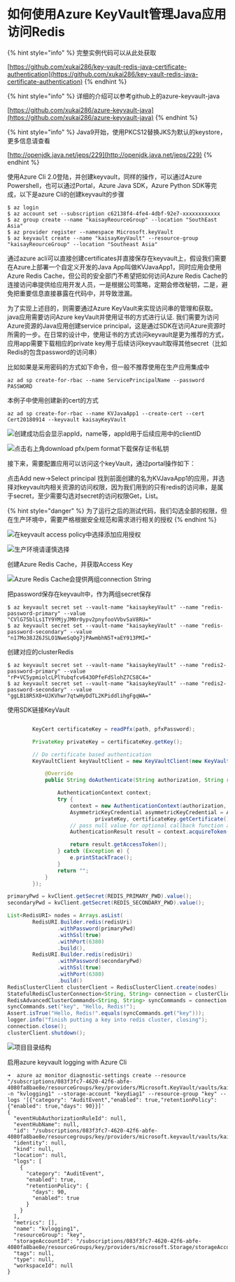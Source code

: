 # 如何使用Azure KeyVault管理Java应用访问Redis

{% hint style="info" %}
完整实例代码可以从此处获取

[https://github.com/xukai286/key-vault-redis-java-certificate-authentication](https://github.com/xukai286/key-vault-redis-java-certificate-authentication)
{% endhint %}

{% hint style="info" %}
详细的介绍可以参考github上的azure-keyvault-java

[https://github.com/xukai286/azure-keyvault-java](https://github.com/xukai286/azure-keyvault-java)
{% endhint %}

{% hint style="info" %}
Java9开始，使用PKCS12替换JKS为默认的keystore，更多信息请查看

[http://openjdk.java.net/jeps/229](http://openjdk.java.net/jeps/229)
{% endhint %}

使用Azure Cli 2.0登陆，并创建keyvault，同样的操作，可以通过Azure Powershell，也可以通过Portal，Azure Java SDK，Azure Python SDK等完成，以下是azure Cli的创建keyvault的步骤

```text
$ az login
$ az account set --subscription c62138f4-4fe4-4dbf-92e7-xxxxxxxxxxxx
$ az group create --name "kaisayReourceGroup" --location "SouthEast Asia"
$ az provider register --namespace Microsoft.keyVault
$ az keyvault create --name "kaisayKeyVault" --resource-group "kaisayReourceGroup" --location "Southeast Asia"
```

通过azure acli可以直接创建certificates并直接保存在keyvault上，假设我们需要在Azure上部署一个自定义开发的Java App叫做KVJavaApp1，同时应用会使用Azure Redis Cache，但公司的安全部门不希望把如何访问Azure Redis Cache的连接访问串提供给应用开发人员，一是根据公司策略，定期会修改秘钥，二是，避免把重要信息直接暴露在代码中，并导致泄漏。

为了实现上述目的，则需要通过Azure KeyVault来实现访问串的管理和获取。java应用需要访问Azure keyVault并使用证书的方式进行认证. 我们需要为访问Azure资源的Java应用创建service principal，这是通过SDK在访问Azure资源时所需的一步。在日常的设计中，使用证书的方式访问keyvault是更为推荐的方式，应用app需要下载相应的private key用于后续访问keyvault取得其他secret（比如Redis的包含password的访问串）

比如如果是采用密码的方式如下命令，但一般不推荐使用在生产应用集成中

```text
az ad sp create-for-rbac --name ServicePrincipalName --password PASSWORD
```

本例子中使用创建新的cert的方式

```text
az ad sp create-for-rbac --name KVJavaApp1 --create-cert --cert Cert20180914 --keyvault kaisayKeyVault
```

![&#x521B;&#x5EFA;&#x6210;&#x529F;&#x540E;&#x4F1A;&#x663E;&#x793A;appId&#xFF0C;name&#x7B49;&#xFF0C;appId&#x7528;&#x4E8E;&#x540E;&#x7EED;&#x5E94;&#x7528;&#x4E2D;&#x7684;clientID](.gitbook/assets/screen-shot-2018-09-15-at-1.17.38-pm.png)

![&#x70B9;&#x51FB;&#x53F3;&#x4E0A;&#x89D2;download pfx/pem format&#x4E0B;&#x8F7D;&#x4FDD;&#x5B58;&#x8BC1;&#x4E66;&#x79C1;&#x94A5;](.gitbook/assets/screen-shot-2018-09-15-at-1.21.16-pm.png)

接下来，需要配置应用可以访问这个keyVault，通过portal操作如下：

点击Add new-&gt;Select principal 找到前面创建的名为KVJavaApp1的应用，并选择对keyvault内相关资源的访问权限，因为我们用到的只有redis的访问串，是属于secret，至少需要勾选对secret的访问权限Get，List。

{% hint style="danger" %}
为了运行之后的测试代码，我们勾选全部的权限，但在生产环境中，需要严格根据安全规范和需求进行相关的授权
{% endhint %}

![&#x5728;keyvault access policy&#x4E2D;&#x9009;&#x62E9;&#x6DFB;&#x52A0;&#x5E94;&#x7528;&#x6388;&#x6743;](.gitbook/assets/screen-shot-2018-09-15-at-1.38.09-pm.png)

![&#x751F;&#x4EA7;&#x73AF;&#x5883;&#x8BF7;&#x8C28;&#x614E;&#x9009;&#x62E9;](.gitbook/assets/screen-shot-2018-09-15-at-1.44.56-pm.png)

 

创建Azure Redis Cache，并获取Access Key

![Azure Redis Cache&#x4F1A;&#x63D0;&#x4F9B;&#x4E24;&#x7EC4;connection String](.gitbook/assets/screen-shot-2018-09-15-at-2.22.12-pm.png)

把password保存在keyvault中，作为两组secret保存

 

 

```
$ az keyvault secret set --vault-name "kaisaykeyVault" --name "redis-password-primary" --value "CVlG75blLs1TY9YMjyJM0r0ypv2pnyfooVVbvSaV8RU="
$ az keyvault secret set --vault-name "kaisaykeyVault" --name "redis-password-secondary" --value "n17Mo38JZ6JSLO1NweSqOg7jPAwmbhN5T+aEY913PMI="
```

创建对应的clusterRedis

```text
$ az keyvault secret set --vault-name "kaisaykeyVault" --name "redis2-password-primary" --value "rP+VC5ypmiolcLPlYubqfcv643OPfeFdSlohZ7CS8C4="
$ az keyvault secret set --vault-name "kaisaykeyVault" --name "redis2-password-secondary" --value "ggLB18R5X8+UJKVhwr7qtwHyDdTL2KPiddlihgFgqWA="
```

使用SDK链接KeyVault

```java

		KeyCert certificateKey = readPfx(path, pfxPassword);

		PrivateKey privateKey = certificateKey.getKey();

		// Do certificate based authentication
		KeyVaultClient keyVaultClient = new KeyVaultClient(new KeyVaultCredentials() {

			@Override
			public String doAuthenticate(String authorization, String resource, String scope) {

				AuthenticationContext context;
				try {
					context = new AuthenticationContext(authorization, false, Executors.newFixedThreadPool(1));
					AsymmetricKeyCredential asymmetricKeyCredential = AsymmetricKeyCredential.create(clientId,
							privateKey, certificateKey.getCertificate());
					// pass null value for optional callback function and acquire access token
					AuthenticationResult result = context.acquireToken(resource, asymmetricKeyCredential, null).get();

					return result.getAccessToken();
				} catch (Exception e) {
					e.printStackTrace();
				}
				return "";
			}
		});

```

```java
primaryPwd = kvClient.getSecret(REDIS_PRIMARY_PWD).value();
secondaryPwd = kvClient.getSecret(REDIS_SECONDARY_PWD).value();

List<RedisURI> nodes = Arrays.asList(
        RedisURI.Builder.redis(redisUri)
                .withPassword(primaryPwd)
                .withSsl(true)
                .withPort(6380)
                .build(),
        RedisURI.Builder.redis(redisUri)
                .withPassword(secondaryPwd)
                .withSsl(true)
                .withPort(6380)
                .build()
RedisClusterClient clusterClient = RedisClusterClient.create(nodes)
StatefulRedisClusterConnection<String, String> connection = clusterClient.connect();
RedisAdvancedClusterCommands<String, String> syncCommands = connection.sync();
syncCommands.set("key", "Hello, Redis!");
Assert.isTrue("Hello, Redis!".equals(syncCommands.get("key")));
logger.info("finish putting a key into redis cluster, closing");
connection.close();
clusterClient.shutdown();
```

![&#x9879;&#x76EE;&#x76EE;&#x5F55;&#x7ED3;&#x6784;](.gitbook/assets/screen-shot-2018-09-15-at-5.01.41-pm.png)

启用azure keyvault logging with Azure Cli
```text
➜  azure az monitor diagnostic-settings create --resource "/subscriptions/083f3fc7-4620-42f6-abfe-4080fa8bae8e/resourceGroups/key/providers/Microsoft.KeyVault/vaults/kaix" -n "kvlogging1" --storage-account "keydiag1" --resource-group "key" --logs '[{"category": "AuditEvent","enabled": true,"retentionPolicy": {"enabled": true,"days": 90}}]'
{
  "eventHubAuthorizationRuleId": null,
  "eventHubName": null,
  "id": "/subscriptions/083f3fc7-4620-42f6-abfe-4080fa8bae8e/resourcegroups/key/providers/microsoft.keyvault/vaults/kaix/providers/microsoft.insights/diagnosticSettings/kvlogging1",
  "identity": null,
  "kind": null,
  "location": null,
  "logs": [
    {
      "category": "AuditEvent",
      "enabled": true,
      "retentionPolicy": {
        "days": 90,
        "enabled": true
      }
    }
  ],
  "metrics": [],
  "name": "kvlogging1",
  "resourceGroup": "key",
  "storageAccountId": "/subscriptions/083f3fc7-4620-42f6-abfe-4080fa8bae8e/resourceGroups/key/providers/microsoft.Storage/storageAccounts/keydiag1",
  "tags": null,
  "type": null,
  "workspaceId": null
}
```
